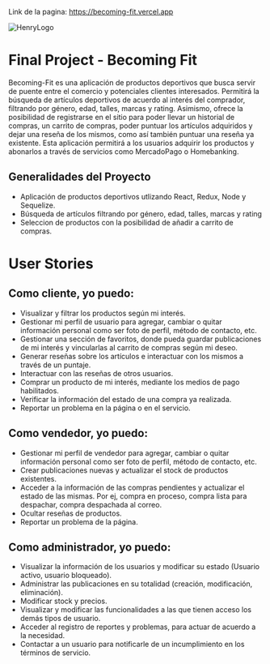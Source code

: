 Link de la pagina:
https://becoming-fit.vercel.app

![HenryLogo](https://images.unsplash.com/photo-1664972571708-bce882c6555e?ixlib=rb-4.0.3&ixid=MnwxMjA3fDB8MHxwaG90by1wYWdlfHx8fGVufDB8fHx8&auto=format&fit=crop&w=1170&q=80)

# Final Project - Becoming Fit

Becoming-Fit es una aplicación de productos deportivos que busca servir de puente entre el comercio y potenciales clientes interesados. Permitirá la búsqueda de artículos deportivos de acuerdo al interés del comprador, filtrando por género, edad, talles, marcas y rating. Asimismo, ofrece la posibilidad de registrarse en el sitio para poder llevar un historial de compras, un carrito de compras, poder puntuar los artículos adquiridos y dejar una reseña de los mismos, como así también puntuar una reseña ya existente. Esta aplicación permitirá a los usuarios adquirir los productos y abonarlos a través de servicios como MercadoPago o Homebanking.


## Generalidades del Proyecto

- Aplicación de productos deportivos utlizando React, Redux, Node y Sequelize.
- Búsqueda de artículos filtrando por género, edad, talles, marcas y rating
- Seleccion de productos con la posibilidad de añadir a carrito de compras.


# User Stories

## Como cliente, yo puedo:
- Visualizar y filtrar los productos según mi interés.
- Gestionar mi perfil de usuario para agregar, cambiar o quitar información personal como ser foto de perfil, método de contacto, etc.
- Gestionar una sección de favoritos, donde pueda guardar publicaciones de mi interés y vincularlas al carrito de compras según mi deseo.
- Generar reseñas sobre los artículos e interactuar con los mismos a través de un puntaje.
- Interactuar con las reseñas de otros usuarios.
- Comprar un producto de mi interés, mediante los medios de pago habilitados.
- Verificar la información del estado de una compra ya realizada.
- Reportar un problema en la página o en el servicio.


## Como vendedor, yo puedo:
- Gestionar mi perfil de vendedor para agregar, cambiar o quitar información personal como ser foto de perfil, método de contacto, etc.
- Crear publicaciones nuevas y actualizar el stock de productos existentes.
- Acceder a la información de las compras pendientes y actualizar el estado de las mismas. Por ej, compra en proceso, compra lista para despachar, compra despachada al correo.
- Ocultar reseñas de productos.
- Reportar un problema de la página.


## Como administrador, yo puedo:
- Visualizar la información de los usuarios y modificar su estado (Usuario activo, usuario bloqueado).
- Administrar las publicaciones en su totalidad (creación, modificación, eliminación).
- Modificar stock y precios.
- Visualizar y modificar las funcionalidades a las que tienen acceso los demás tipos de usuario.
- Acceder al registro de reportes y problemas, para actuar de acuerdo a la necesidad.
- Contactar a un usuario para notificarle de un incumplimiento en los términos de servicio.


